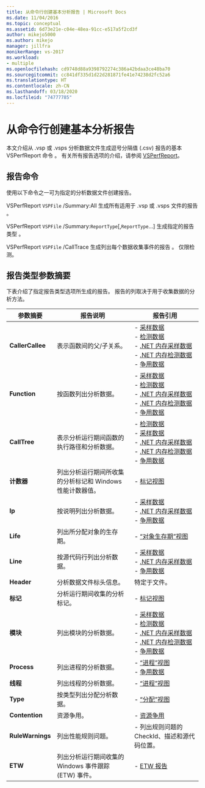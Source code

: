 ```yaml
---
title: 从命令行创建基本分析报告 | Microsoft Docs
ms.date: 11/04/2016
ms.topic: conceptual
ms.assetid: 6d73e21e-c04e-48ea-91cc-e517a5f2cd3f
author: mikejo5000
ms.author: mikejo
manager: jillfra
monikerRange: vs-2017
ms.workload:
- multiple
ms.openlocfilehash: cd9748d88a9398792274c386a42bdaa3ce48ba70
ms.sourcegitcommit: cc841df335d1d22d281871fe41e74238d2fc52a6
ms.translationtype: HT
ms.contentlocale: zh-CN
ms.lasthandoff: 03/18/2020
ms.locfileid: "74777785"
---
```

# <a name="create-basic-profiling-reports-from-the-command-line"></a>从命令行创建基本分析报告
本文介绍从 .vsp 或 .vsps 分析数据文件生成逗号分隔值 (.csv) 报告的基本 VSPerfReport 命令    。 有关所有报告选项的介绍，请参阅 [VSPerfReport](../profiling/vsperfreport.md)。

## <a name="report-commands"></a>报告命令
 使用以下命令之一可为指定的分析数据文件创建报告。

 VSPerfReport `VSPFile` /Summary:All 生成所有适用于 .vsp 或 .vsps 文件的报告     。

 VSPerfReport `VSPFile` /Summary:`ReportType`[,`ReportType`...] 生成指定的报告类型   。

 VSPerfReport `VSPFile` /CallTrace 生成列出每个数据收集事件的报告   。 仅限检测。

## <a name="summary-report-type-parameters"></a>报告类型参数摘要
 下表介绍了指定报告类型选项所生成的报告。 报告的列取决于用于收集数据的分析方法。

|参数摘要|报告说明|报告引用|
|-----------------------|------------------------|----------------------|
|**CallerCallee**|表示函数间的父/子关系。|-   [采样数据](../profiling/caller-callee-view-sampling-data.md)<br />-   [检测数据](../profiling/caller-callee-view-instrumentation-data.md)<br />-   [.NET 内存采样数据](../profiling/caller-callee-view-dotnet-memory-sampling-data.md)<br />-   [.NET 内存检测数据](../profiling/caller-callee-view-net-memory-instrumentation-data.md)<br />-   [争用数据](../profiling/caller-callee-view-contention-data.md)|
|**Function**|按函数列出分析数据。|-   [采样数据](../profiling/functions-view-sampling-data.md)<br />-   [检测数据](../profiling/functions-view-instrumentation-data.md)<br />-   [.NET 内存采样数据](../profiling/functions-view-dotnet-memory-sampling-data.md)<br />-   [.NET 内存检测数据](../profiling/functions-view-dotnet-memory-instrumentation-data.md)<br />-   [争用数据](../profiling/functions-view-contention-data.md)|
|**CallTree**|表示分析运行期间函数的执行路径和分析数据。|-   [检测数据](../profiling/call-tree-view-instrumentation-data.md)<br />-   [采样数据](../profiling/call-tree-view-sampling-data.md)<br />-   [.NET 内存采样数据](../profiling/call-tree-view-dotnet-memory-sampling-data.md)<br />-   [.NET 内存检测数据](../profiling/call-tree-view-dotnet-memory-instrumentation-data.md)<br />-   [争用数据](../profiling/call-tree-view-contention-data.md)|
|**计数器**|列出分析运行期间所收集的分析标记和 Windows 性能计数器值。|-   [标记视图](../profiling/marks-view.md)|
|**Ip**|按说明列出分析数据。|-   [采样数据](../profiling/instruction-pointers-ips-view-sampling-data.md)<br />-   [.NET 内存采样数据](../profiling/instruction-pointers-ips-view-dotnet-memory-sampling-data.md)<br />-   [争用数据](../profiling/instruction-pointers-ips-view-contention-data.md)|
|**Life**|列出所分配对象的生存期。|-   [“对象生存期”视图](../profiling/object-lifetime-view.md)|
|**Line**|按源代码行列出分析数据。|-   [采样数据](../profiling/lines-view-sampling-data.md)<br />-   [.NET 内存采样数据](../profiling/lines-view-dotnet-memory-sampling-data.md)<br />-   [争用数据](../profiling/lines-view-contention-data.md)|
|**Header**|分析数据文件标头信息。|特定于文件。|
|**标记**|分析运行期间收集的分析标记。|-   [标记视图](../profiling/marks-view.md)|
|**模块**|列出模块的分析数据。|-   [采样数据](../profiling/modules-view-sampling-data.md)<br />-   [检测数据](../profiling/modules-view-instrumentation-data.md)<br />-   [.NET 内存采样数据](../profiling/modules-view-dotnet-memory-sampling-data.md)<br />-   [.NET 内存检测数据](../profiling/modules-view-dotnet-memory-instrumentation-data.md)<br />-   [争用数据](../profiling/modules-view-contention-data.md)|
|**Process**|列出进程的分析数据。|-   [“进程”视图](../profiling/process-view.md)<br />-   [争用数据](../profiling/process-view-contention-data.md)|
|**线程**|列出线程的分析数据。|-   [“进程”视图](../profiling/process-view.md)|
|**Type**|按类型列出分配分析数据。|-   [“分配”视图](../profiling/dotnet-memory-allocations-view.md)|
|**Contention**|资源争用。|-   [资源争用](../profiling/resource-contentions-view-contention-data.md)|
|**RuleWarnings**|列出性能规则问题。|-   列出规则问题的 CheckId、描述和源代码位置。|
|**ETW**|列出分析运行期间收集的 Windows 事件跟踪 (ETW) 事件。|-   [ETW 报告](../profiling/event-tracing-for-windows-etw-report.md)|
